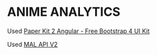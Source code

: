 # ANIME ANALYTICS

Used [Paper Kit 2 Angular - Free Bootstrap 4 UI Kit](https://demos.creative-tim.com/paper-kit-2-angular/)

Used [MAL API V2](https://myanimelist.net/apiconfig/references/api/v2)
